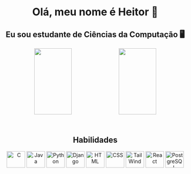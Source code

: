 <div align="center">
    <h1> Olá, meu nome é Heitor 👋</h1>
    <h2> Eu sou estudante de Ciências da Computação 🖥️</h2>
</div>
<div align="center">
  <img height="180em" width="45%" src="https://github-readme-stats.vercel.app/api?username=heitorbrrt1&show_icons=true&theme=gotham&include_all_commits=true&count_private=true"/>
  <img height="180em" width="45%" src="https://github-readme-stats.vercel.app/api/top-langs/?username=heitorbrrt1&layout=compact&langs_count=7&theme=gotham"/>
</div>
<div align="center">
    <h2> 
        <br> Habilidades 
    </h2>
    <p>
    <img align="center" alt="C" height="45" width="50" src="https://cdn.jsdelivr.net/gh/devicons/devicon/icons/c/c-original.svg" />
    <img align="center" alt="Java" height="45" width="50" src="https://cdn.jsdelivr.net/gh/devicons/devicon/icons/java/java-original.svg" />
    <img align="center" alt="Python" height="45" width="50" src="https://cdn.jsdelivr.net/gh/devicons/devicon/icons/python/python-original.svg" />
    <img align="center" alt="Django" height="45" width="50" src="https://cdn.jsdelivr.net/gh/devicons/devicon/icons/django/django-plain.svg" />
    <img align="center" alt="HTML" height="45" width="50" src="https://cdn.jsdelivr.net/gh/devicons/devicon/icons/html5/html5-original.svg" />
    <img align="center" alt="CSS" height="45" width="50" src="https://cdn.jsdelivr.net/gh/devicons/devicon/icons/css3/css3-original.svg" />
    <img align="center" alt="TailWind" height="45" width="50" src="https://cdn.jsdelivr.net/gh/devicons/devicon/icons/tailwindcss/tailwindcss-plain.svg" />
    <img align="center" alt="React" height="45" width="50" src="https://cdn.jsdelivr.net/gh/devicons/devicon/icons/react/react-original.svg" />
    <img align="center" alt="PostgreSQL" height="45" width="50" src="https://cdn.jsdelivr.net/gh/devicons/devicon/icons/postgresql/postgresql-original-wordmark.svg" />
    </p>
</div>
